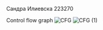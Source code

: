 Сандра Илиевска 223270



Control flow graph
![CFG](https://github.com/sandrailievskaa/SI_2024_lab2_223270/assets/131893105/b28ae95c-4301-4fc3-beea-061e8314b96f)
![CFG (1)](https://github.com/sandrailievskaa/SI_2024_lab2_223270/assets/131893105/ca688867-709b-4195-b30d-43844e9e4dc9)
